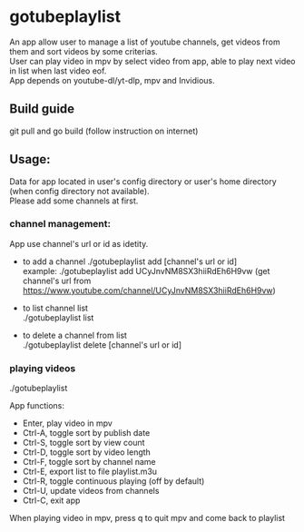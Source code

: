 # gotubeplaylist
An app allow user to manage a list of youtube channels, get videos from them and sort videos by some criterias.  
User can play video in mpv by select video from app, able to play next video in list when last video eof.  
App depends on youtube-dl/yt-dlp, mpv and Invidious.

## Build guide
git pull and go build (follow instruction on internet)

## Usage:
Data for app located in user's config directory or user's home directory (when config directory not available).  
Please add some channels at first.

### channel management:
App use channel's url or id as idetity.

- to add a channel
./gotubeplaylist add [channel's url or id]  
example: ./gotubeplaylist add UCyJnvNM8SX3hiiRdEh6H9vw (get channel's url from https://www.youtube.com/channel/UCyJnvNM8SX3hiiRdEh6H9vw)

- to list channel list  
./gotubeplaylist list

- to delete a channel from list  
./gotubeplaylist delete [channel's url or id]

### playing videos
./gotubeplaylist

App functions:  
- Enter, play video in mpv
- Ctrl-A, toggle sort by publish date
- Ctrl-S, toggle sort by view count
- Ctrl-D, toggle sort by video length
- Ctrl-F, toggle sort by channel name
- Ctrl-E, export list to file playlist.m3u
- Ctrl-R, toggle continuous playing (off by default)
- Ctrl-U, update videos from channels
- Ctrl-C, exit app

When playing video in mpv, press q to quit mpv and come back to playlist

